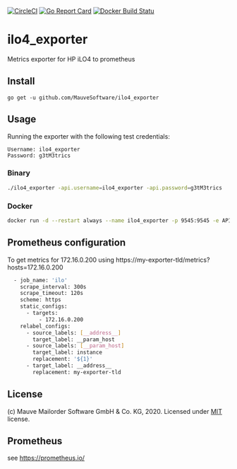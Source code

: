 [![CircleCI](https://circleci.com/gh/MauveSoftware/ilo4_exporter.svg?style=shield)](https://circleci.com/gh/MauveSoftware/ilo4_exporter)
[![Go Report Card](https://goreportcard.com/badge/github.com/mauvesoftware/ilo4_exporter)](https://goreportcard.com/report/github.com/mauvesoftware/ilo4_exporter)
[![Docker Build Statu](https://img.shields.io/docker/build/mauvesoftware/ilo4_exporter.svg)](https://hub.docker.com/r/mauvesoftware/ilo4_exporter/builds)

# ilo4_exporter
Metrics exporter for HP iLO4 to prometheus

## Install
```
go get -u github.com/MauveSoftware/ilo4_exporter
```

## Usage
Running the exporter with the following test credentials:

```
Username: ilo4_exporter
Password: g3tM3trics
```

### Binary
```bash
./ilo4_exporter -api.username=ilo4_exporter -api.password=g3tM3trics
```

### Docker
```bash
docker run -d --restart always --name ilo4_exporter -p 9545:9545 -e API_USERNAME=ilo4_exporter -e API_PASSWORD=g3tM3trics mauvesoftware/ilo4_exporter
```

## Prometheus configuration
To get metrics for 172.16.0.200 using https://my-exporter-tld/metrics?hosts=172.16.0.200

```bash
  - job_name: 'ilo'
    scrape_interval: 300s
    scrape_timeout: 120s
    scheme: https
    static_configs:
      - targets:
          - 172.16.0.200
    relabel_configs:
      - source_labels: [__address__]
        target_label: __param_host
      - source_labels: [__param_host]
        target_label: instance
        replacement: '${1}'
      - target_label: __address__
        replacement: my-exporter-tld
```

## License
(c) Mauve Mailorder Software GmbH & Co. KG, 2020. Licensed under [MIT](LICENSE) license.

## Prometheus
see https://prometheus.io/

